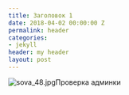 ```yaml
---
title: Заголовок 1
date: 2018-04-02 00:00:00 Z
permalink: header
categories:
- jekyll
header: my header
layout: post
---
```


![sova_48.jpg](/uploads/sova_48.jpg)Проверка админки
